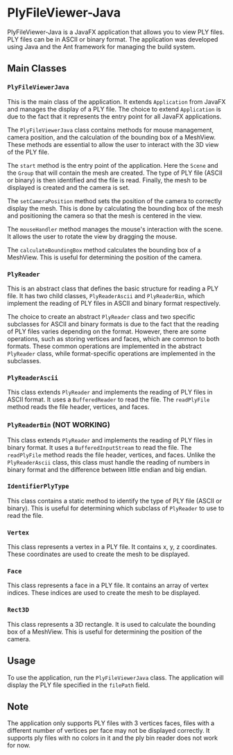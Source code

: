 # PlyFileViewer-Java

PlyFileViewer-Java is a JavaFX application that allows you to view PLY files. PLY files can be in ASCII or binary format. The application was developed using Java and the Ant framework for managing the build system.

## Main Classes

### `PlyFileViewerJava`

This is the main class of the application. It extends `Application` from JavaFX and manages the display of a PLY file. The choice to extend `Application` is due to the fact that it represents the entry point for all JavaFX applications.

The `PlyFileViewerJava` class contains methods for mouse management, camera position, and the calculation of the bounding box of a MeshView. These methods are essential to allow the user to interact with the 3D view of the PLY file.

The `start` method is the entry point of the application. Here the `Scene` and the `Group` that will contain the mesh are created. The type of PLY file (ASCII or binary) is then identified and the file is read. Finally, the mesh to be displayed is created and the camera is set.

The `setCameraPosition` method sets the position of the camera to correctly display the mesh. This is done by calculating the bounding box of the mesh and positioning the camera so that the mesh is centered in the view.

The `mouseHandler` method manages the mouse's interaction with the scene. It allows the user to rotate the view by dragging the mouse.

The `calculateBoundingBox` method calculates the bounding box of a MeshView. This is useful for determining the position of the camera.

### `PlyReader`

This is an abstract class that defines the basic structure for reading a PLY file. It has two child classes, `PlyReaderAscii` and `PlyReaderBin`, which implement the reading of PLY files in ASCII and binary format respectively.

The choice to create an abstract `PlyReader` class and two specific subclasses for ASCII and binary formats is due to the fact that the reading of PLY files varies depending on the format. However, there are some operations, such as storing vertices and faces, which are common to both formats. These common operations are implemented in the abstract `PlyReader` class, while format-specific operations are implemented in the subclasses.

### `PlyReaderAscii`

This class extends `PlyReader` and implements the reading of PLY files in ASCII format. It uses a `BufferedReader` to read the file. The `readPlyFile` method reads the file header, vertices, and faces.

### `PlyReaderBin` (NOT WORKING)

This class extends `PlyReader` and implements the reading of PLY files in binary format. It uses a `BufferedInputStream` to read the file. The `readPlyFile` method reads the file header, vertices, and faces. Unlike the `PlyReaderAscii` class, this class must handle the reading of numbers in binary format and the difference between little endian and big endian.

### `IdentifierPlyType`

This class contains a static method to identify the type of PLY file (ASCII or binary). This is useful for determining which subclass of `PlyReader` to use to read the file.

### `Vertex`

This class represents a vertex in a PLY file. It contains x, y, z coordinates. These coordinates are used to create the mesh to be displayed.

### `Face`

This class represents a face in a PLY file. It contains an array of vertex indices. These indices are used to create the mesh to be displayed.

### `Rect3D`

This class represents a 3D rectangle. It is used to calculate the bounding box of a MeshView. This is useful for determining the position of the camera.

## Usage

To use the application, run the `PlyFileViewerJava` class. The application will display the PLY file specified in the `filePath` field.

## Note

The application only supports PLY files with 3 vertices faces, files with a different number of vertices per face may not be displayed correctly. It supports ply files with no colors in it and the ply bin reader does not work for now. 
